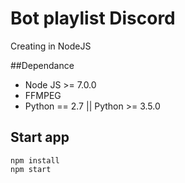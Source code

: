 # Bot playlist Discord

Creating in NodeJS

##Dependance
- Node JS >= 7.0.0
- FFMPEG
- Python == 2.7 || Python >= 3.5.0

## Start app
```
npm install
npm start
```
